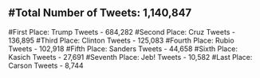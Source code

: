 #Total Number of Tweets: 1,140,847 
---
#First Place: Trump Tweets - 684,282
#Second Place: Cruz Tweets - 136,895
#Third Place: Clinton Tweets - 125,083
#Fourth Place: Rubio Tweets - 102,918
#Fifth Place: Sanders Tweets - 44,658
#Sixth Place: Kasich Tweets - 27,691
#Seventh Place: Jeb! Tweets - 10,582
#Last Place: Carson Tweets - 8,744
